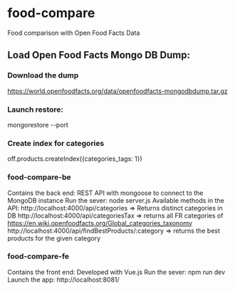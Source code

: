 # food-compare
Food comparison with Open Food Facts Data

## Load Open Food Facts Mongo DB Dump:

### Download the dump 
https://world.openfoodfacts.org/data/openfoodfacts-mongodbdump.tar.gz

### Launch restore:
mongorestore --port <port number>

### Create index for categories
off.products.createIndex({categories_tags: 1})

### food-compare-be
Contains the back end: REST API with mongoose to connect to the MongoDB instance
Run the sever: node server.js
Available methods in the API:
http://localhost:4000/api/categories => Returns distinct categories in DB
http://localhost:4000/api/categoriesTax => returns all FR categories of https://en.wiki.openfoodfacts.org/Global_categories_taxonomy
http://localhost:4000/api/findBestProducts/:category => returns the best products for the given category

### food-compare-fe
Contains the front end: Developed with Vue.js
Run the sever: npm run dev
Launch the app: http://localhost:8081/